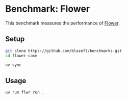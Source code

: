 # Benchmark: Flower

This benchmark measures the performance of [Flower](https://github.com/adap/flower).

## Setup

```bash
git clone https://github.com/blazefl/benchmarks.git
cd flower-case

uv sync
```

## Usage

```bash
uv run flwr run .
```

